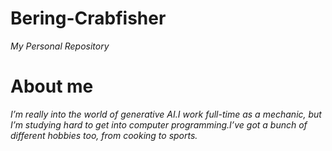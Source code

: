# Bering-Crabfisher
*My Personal Repository*
# About me
*I’m really into the world of generative AI.I work full-time as a mechanic, but I’m studying hard to get into computer programming.I’ve got a bunch of different hobbies too, from cooking to sports.*
